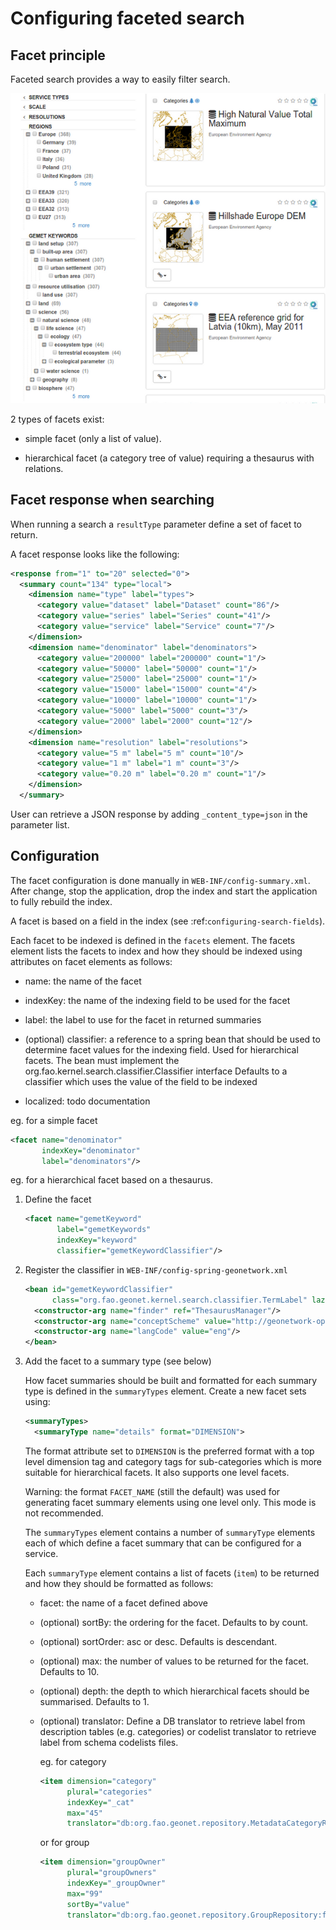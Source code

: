 # Configuring faceted search

## Facet principle
Faceted search provides a way to easily filter search.

![](img/facet.png)

2 types of facets exist:

- simple facet (only a list of value).

- hierarchical facet (a category tree of value) requiring a thesaurus with relations.

## Facet response when searching

When running a search a `resultType` parameter define a set of facet to return.

A facet response looks like the following:

``` xml
<response from="1" to="20" selected="0">
  <summary count="134" type="local">
    <dimension name="type" label="types">
      <category value="dataset" label="Dataset" count="86"/>
      <category value="series" label="Series" count="41"/>
      <category value="service" label="Service" count="7"/>
    </dimension>
    <dimension name="denominator" label="denominators">
      <category value="200000" label="200000" count="1"/>
      <category value="50000" label="50000" count="1"/>
      <category value="25000" label="25000" count="1"/>
      <category value="15000" label="15000" count="4"/>
      <category value="10000" label="10000" count="1"/>
      <category value="5000" label="5000" count="3"/>
      <category value="2000" label="2000" count="12"/>
    </dimension>
    <dimension name="resolution" label="resolutions">
      <category value="5 m" label="5 m" count="10"/>
      <category value="1 m" label="1 m" count="3"/>
      <category value="0.20 m" label="0.20 m" count="1"/>
    </dimension>
  </summary>
```

User can retrieve a JSON response by adding `_content_type=json` in the parameter list.

## Configuration

The facet configuration is done manually in `WEB-INF/config-summary.xml`. After change,
stop the application, drop the index and start the application to fully rebuild the index.


A facet is based on a field in the index (see :ref:`configuring-search-fields`).

Each facet to be indexed is defined in the `facets` element. The facets element
lists the facets to index and how they should be indexed using attributes
on facet elements as follows:

- name: the name of the facet

- indexKey: the name of the indexing field to be used for the facet

- label: the label to use for the facet in returned summaries

- (optional) classifier: a reference to a spring bean that should be used to
  determine facet values for the indexing field. Used for hierarchical facets.
  The bean must implement the org.fao.kernel.search.classifier.Classifier interface
  Defaults to a classifier which uses the value of the field to be indexed

- localized: todo documentation

eg. for a simple facet

``` xml
<facet name="denominator"
       indexKey="denominator"
       label="denominators"/>
```

eg. for a hierarchical facet based on a thesaurus.

1. Define the facet

   ``` xml
   <facet name="gemetKeyword"
          label="gemetKeywords"
          indexKey="keyword"
          classifier="gemetKeywordClassifier"/>
   ```

2. Register the classifier in `WEB-INF/config-spring-geonetwork.xml`

   ``` xml
   <bean id="gemetKeywordClassifier"
         class="org.fao.geonet.kernel.search.classifier.TermLabel" lazy-init="true">
     <constructor-arg name="finder" ref="ThesaurusManager"/>
     <constructor-arg name="conceptScheme" value="http://geonetwork-opensource.org/gemet"/>
     <constructor-arg name="langCode" value="eng"/>
   </bean>
   ```

3. Add the facet to a summary type (see below)

   How facet summaries should be built and formatted for each summary type is defined  in the `summaryTypes` element. Create a new facet sets using:

   ``` xml
   <summaryTypes>
     <summaryType name="details" format="DIMENSION">
   ```

   The format attribute set to `DIMENSION` is the preferred format with a top level dimension tag and category tags for sub-categories which is more suitable for hierarchical facets. It also supports one level facets.
 
   Warning: the format `FACET_NAME` (still the default) was used for generating facet summary elements using one level only. This mode is not recommended.


   The `summaryTypes` element contains a number of `summaryType` elements each of which define a facet summary that can be configured for a service.

   Each `summaryType` element contains a list of facets (`item`) to be returned and how they should be formatted as follows:

   - facet: the name of a facet defined above

   - (optional) sortBy: the ordering for the facet. Defaults to by count.

   - (optional) sortOrder: asc or desc. Defaults is descendant.

   - (optional) max: the number of values to be returned for the facet. Defaults to 10.

   - (optional) depth: the depth to which hierarchical facets should be summarised. Defaults to 1.

   - (optional) translator: Define a DB translator to retrieve label from description tables (e.g. categories) or codelist translator to retrieve label from schema codelists files.

     eg. for category

     ``` xml
     <item dimension="category"
           plural="categories"
           indexKey="_cat"
           max="45"
           translator="db:org.fao.geonet.repository.MetadataCategoryRepository:findOneByName"/>
     ```

     or for group

     ``` xml
     <item dimension="groupOwner"
           plural="groupOwners"
           indexKey="_groupOwner"
           max="99"
           sortBy="value"
           translator="db:org.fao.geonet.repository.GroupRepository:findOne:int"/>
     ```
